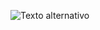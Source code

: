 ![Texto alternativo]([https://raw.githubusercontent.com/Julianavdsantos/CRUDContatos/main/telefones.png](https://raw.githubusercontent.com/Julianavdsantos/Cadastro-de-Clientes/master/Tela%20Cadastro%20Emccamp.png))
